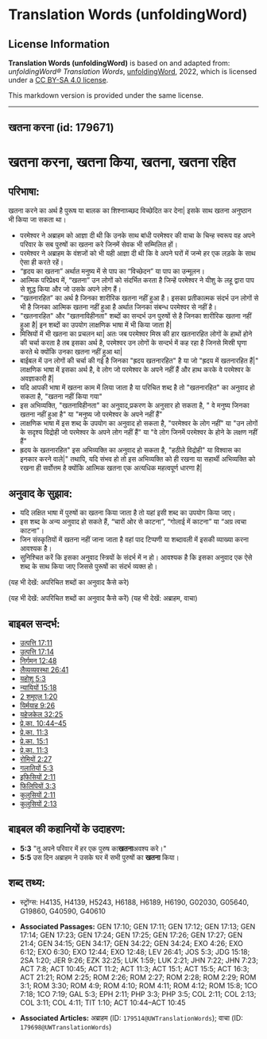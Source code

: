 # Translation Words (unfoldingWord)

## License Information

**Translation Words (unfoldingWord)** is based on and adapted from: _unfoldingWord® Translation Words_, [unfoldingWord](https://unfoldingword.org/utw), 2022, which is licensed under a [CC BY-SA 4.0 license](https://creativecommons.org/licenses/by-sa/4.0/legalcode.en).

This markdown version is provided under the same license.



--------------------------------

## खतना करना (id: 179671)

खतना करना, खतना किया, खतना, खतना रहित
=====================================

परिभाषा:
--------

खतना करने का अर्थ है पुरूष या बालक का शिश्नाग्र्च्छद विच्छेदित कर देना\| इसके साथ खतना अनुष्ठान भी किया जा सकता था।

* परमेश्वर ने अब्राहम को आज्ञा दी थी कि उनके साथ बांधी परमेश्वर की वाचा के चिन्ह स्वरूप वह अपने परिवार के सब पुरुषों का खतना करे जिनमें सेवक भी सम्मिलित हों।
* परमेश्वर ने अब्राहम के वंशजों को भी यही आज्ञा दी थी कि वे अपने घरों में जन्मे हर एक लड़के के साथ ऐसा ही करते रहें।
* “हृदय का खतना” अर्थात मनुष्य में से पाप का “विच्छेदन” या पाप का उन्मूलन।
* आत्मिक परिप्रेक्ष्य में, “खतना” उन लोगों को संदर्भित करता है जिन्हें परमेश्वर ने यीशु के लहू द्वारा पाप से शुद्ध किया और जो उसके अपने लोग हैं।
* ”खतनारहित” का अर्थ है जिनका शारीरिक खतना नहीं हुआ है। इसका प्रतीकात्मक संदर्भ उन लोगों से भी है जिनका आत्मिक खतना नहीं हुआ है अर्थात जिनका संबन्ध परमेश्वर से नहीं है।
* "खतनारहित" और "खतनाविहीनता" शब्दों का सन्दर्भ उन पुरुषों से है जिनका शारीरिक खतना नहीं हुआ है\| इन शब्दों का उपयोग लाक्षणिक भाषा में भी किया जाता है\|
* मिस्रियों में भी खतना का प्रचलन था\| अतः जब परमेश्वर मिस्र की हार खतनारहित लोगों के हाथों होने की चर्चा करता है तब इसका अर्थ है, परमेश्वर उन लोगों के सन्दर्भ में कह रहा है जिनसे मिस्री घृणा करते थे क्योंकि उनका खतना नहीं हुआ था\|
* बाईबल में उन लोगों की चर्चा की गई है जिनका "ह्रदय खतनारहित" है या जो "ह्रदय में खतनारहित हैं\|" लाक्षणिक भाषा में इसका अर्थ है, वे लोग जो परमेश्वर के अपने नहीं हैं और हाथ करके वे परमेश्वर के अवज्ञाकारी हैं\|
* यदि आपकी भाषा में खतना काम में लिया जाता है या परिचित शब्द है तो "खतनारहित" का अनुवाद हो सकता है, "खतना नहीं किया गया"
* इस अभिव्यक्ति, "खतनाविहीनता" का अनुवाद,प्रकरण के अनुसार हो सकता है, " वे मनुष्य जिनका खतना नहीं हुआ है" या "मनुष्य जो परमेश्वर के अपने नहीं हैं"
* लाक्षणिक भाषा में इस शब्द के उपयोग का अनुवाद हो सकता है, "परमेश्वर के लोग नहीं" या "उन लोगों के सदृश्य विद्रोही जो परमेश्वर के अपने लोग नहीं हैं" या "वे लोग जिनमें परमेश्वर के होने के लक्षण नहीं हैं"
* ह्रदय के खतनारहित" इस अभिव्यक्ति का अनुवाद हो सकता है, "हठीले विद्रोही" या विश्वास का इनकार करने वाले\|" तथापि, यदि संभव हो तो इस अभिव्यक्ति को ही रखना या सहार्थी अभिव्यक्ति को रखना ही सर्वोत्तम है क्योंकि आत्मिक खतना एक अत्यधिक महत्वपूर्ण धारणा है\|

अनुवाद के सुझाव:
----------------

* यदि लक्षित भाषा में पुरुषों का खतना किया जाता है तो यहां इसी शब्द का उपयोग किया जाए।
* इस शब्द के अन्य अनुवाद हो सकते हैं, “चारों ओर से काटना”, “गोलाई में काटना” या “अग्र त्वचा काटना”।
* जिन संस्कृतियों में खतना नहीं जाना जाता है वहां पाद टिप्पणी या शब्दावली में इसकी व्याख्या करना आवश्यक है।
* सुनिश्चित करें कि इसका अनुवाद स्त्रियों के संदर्भ में न हो। आवश्यक है कि इसका अनुवाद एक ऐसे शब्द के साथ किया जाए जिससे पुरूषों का संदर्भ व्यक्त हो।

(यह भी देखें: अपरिचित शब्दों का अनुवाद कैसे करे)

(यह भी देखें: अपरिचित शब्दों का अनुवाद कैसे करें) (यह भी देखें: अब्राहम, वाचा)

बाइबल सन्दर्भ:
--------------

* [उत्पत्ति 17:11](https://ref.ly/Gen17:11)
* [उत्पत्ति 17:14](https://ref.ly/Gen17:14)
* [निर्गमन 12:48](https://ref.ly/Exod12:48)
* [लैव्यव्यवस्था 26:41](https://ref.ly/Lev26:41)
* [यहोशू 5:3](https://ref.ly/Josh5:3)
* [न्यायियों 15:18](https://ref.ly/Judg15:18)
* [2 शमूएल 1:20](https://ref.ly/2Sam0:0)
* [यिर्मयाह 9:26](https://ref.ly/Jer9:26)
* [यहेजकेल 32:25](https://ref.ly/Ezek32:25)
* [प्रे.का. 10:44–45](https://ref.ly/Acts10:44-Acts10:45)
* [प्रे.का. 11:3](https://ref.ly/Acts11:3)
* [प्रे.का. 15:1](https://ref.ly/Acts15:1)
* [प्रे.का. 11:3](https://ref.ly/Acts11:3)
* [रोमियों 2:27](https://ref.ly/Rom2:27)
* [गलातियों 5:3](https://ref.ly/Gal5:3)
* [इफिसियों 2:11](https://ref.ly/Eph2:11)
* [फिलिपियों 3:3](https://ref.ly/Phil3:3)
* [कुलुसियों 2:11](https://ref.ly/Col2:11)
* [कुलुसियों 2:13](https://ref.ly/Col2:13)

बाइबल की कहानियों के उदाहरण:
----------------------------

* **5:3** "तू अपने परिवार में हर एक पुरुष का**खतना**अवश्य करे।"
* **5:5** उस दिन अब्राहम ने उसके घर में सभी पुरुषों का **खतना** किया।

शब्द तथ्य:
----------

* स्ट्रोंग्स: H4135, H4139, H5243, H6188, H6189, H6190, G02030, G05640, G19860, G40590, G40610

* **Associated Passages:** GEN 17:10; GEN 17:11; GEN 17:12; GEN 17:13; GEN 17:14; GEN 17:23; GEN 17:24; GEN 17:25; GEN 17:26; GEN 17:27; GEN 21:4; GEN 34:15; GEN 34:17; GEN 34:22; GEN 34:24; EXO 4:26; EXO 6:12; EXO 6:30; EXO 12:44; EXO 12:48; LEV 26:41; JOS 5:3; JDG 15:18; 2SA 1:20; JER 9:26; EZK 32:25; LUK 1:59; LUK 2:21; JHN 7:22; JHN 7:23; ACT 7:8; ACT 10:45; ACT 11:2; ACT 11:3; ACT 15:1; ACT 15:5; ACT 16:3; ACT 21:21; ROM 2:25; ROM 2:26; ROM 2:27; ROM 2:28; ROM 2:29; ROM 3:1; ROM 3:30; ROM 4:9; ROM 4:10; ROM 4:11; ROM 4:12; ROM 15:8; 1CO 7:18; 1CO 7:19; GAL 5:3; EPH 2:11; PHP 3:3; PHP 3:5; COL 2:11; COL 2:13; COL 3:11; COL 4:11; TIT 1:10; ACT 10:44–ACT 10:45
* **Associated Articles:** अब्राहम (ID: `179514@UWTranslationWords`); वाचा (ID: `179698@UWTranslationWords`)

